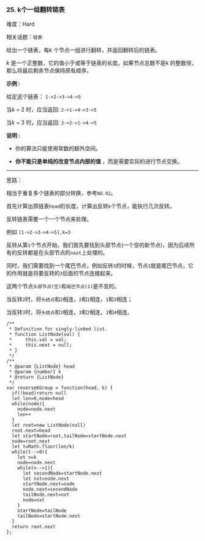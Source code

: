 ### 25. k个一组翻转链表

难度：Hard

相关话题：`链表`

给出一个链表，每*k* 个节点一组进行翻转，并返回翻转后的链表。



*k* 是一个正整数，它的值小于或等于链表的长度。如果节点总数不是*k* 的整数倍，那么将最后剩余节点保持原有顺序。



**示例 :** 



给定这个链表： `1->2->3->4->5` 



当*k* = 2 时，应当返回:  `2->1->4->3->5` 



当*k* = 3 时，应当返回:  `3->2->1->4->5` 



**说明 :** 




* 你的算法只能使用常数的额外空间。

* **你不能只是单纯的改变节点内部的值** ，而是需要实际的进行节点交换。






-----

思路：

相当于重复多个链表的部分转换，参考`NO.92`。

首先计算出原链表`head`的长度，计算出反转`k`个节点，能执行几次反转。

反转链表需要一个一个节点来处理。

例如 `[1->2->3->4->5],k=3`

反转从第`1`个节点开始，我们首先要找到头部节点(一个空的新节点)，因为后续所有的反转都是在头部节点的`next`上处理的。

同时，我们需要找到一个尾巴节点，例如反转`3`的时候，节点`1`就是尾巴节点，它的作用就是将要反转的`3`后面的节点连接起来。

这两个节点`头部节点(空)`和`尾巴节点(1)`是不变的。

当反转`2`时，将`头结点`和`2`相连，`2`和`1`相连，`1`和`3`相连；

当反转`3`时，将`头结点`和`3`相连，`3`和`2`相连，`1`和`4`相连。


```
/**
 * Definition for singly-linked list.
 * function ListNode(val) {
 *     this.val = val;
 *     this.next = null;
 * }
 */
/**
 * @param {ListNode} head
 * @param {number} k
 * @return {ListNode}
 */
var reverseKGroup = function(head, k) {
  if(!head)return null
  let len=0,node=head
  while(node){
    node=node.next
    len++
  }
  let root=new ListNode(null)
  root.next=head
  let startNode=root,tailNode=startNode.next
  node=root.next
  let t=Math.floor(len/k)
  while(t-->0){
    let n=k
    node=node.next
    while(n-->1){
      let secondNode=startNode.next
      let nxt=node.next
      startNode.next=node
      node.next=secondNode
      tailNode.next=nxt
      node=nxt
    }
    startNode=tailNode
    tailNode=startNode.next
  }
  return root.next
};
```

